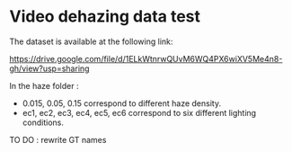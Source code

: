 # Video dehazing data test

The dataset is available at the following link:

https://drive.google.com/file/d/1ELkWtnrwQUvM6WQ4PX6wiXV5Me4n8-gh/view?usp=sharing

In the haze folder : 
* 0.015, 0.05, 0.15 correspond to different haze density.
* ec1, ec2, ec3, ec4, ec5, ec6 correspond to six different lighting conditions.

TO DO : rewrite GT names
